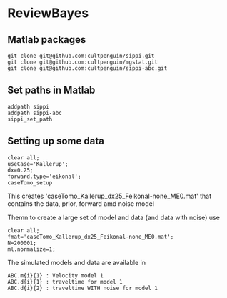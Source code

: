 # ReviewBayes

## Matlab packages

    git clone git@github.com:cultpenguin/sippi.git
    git clone git@github.com:cultpenguin/mgstat.git
    git clone git@github.com:cultpenguin/sippi-abc.git
  
## Set paths in Matlab

    addpath sippi
    addpath sippi-abc
    sippi_set_path
    
    


## Setting up some data

    clear all;
    useCase='Kallerup';
    dx=0.25;
    forward.type='eikonal';
    caseTomo_setup

This creates 'caseTomo_Kallerup_dx25_Feikonal-none_ME0.mat' that contains the data, prior, forward amd noise model

Themn to create a large set of model and data (and data with noise) use 

    clear all;
    fmat='caseTomo_Kallerup_dx25_Feikonal-none_ME0.mat';
    N=200001;
    ml.normalize=1;
    
The simulated models and data are available in 
   
    ABC.m{i}{1} : Velocity model 1
    ABC.d{i}{1} : traveltime for model 1
    ABC.d{i}{2} : traveltime WITH noise for model 1
    
   
    
    

  
